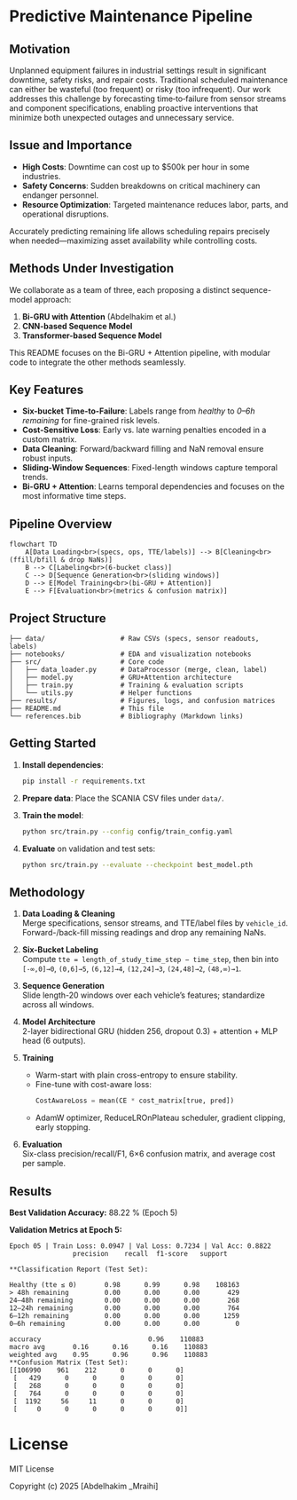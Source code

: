 # Predictive Maintenance Pipeline

## Motivation

Unplanned equipment failures in industrial settings result in significant downtime, safety risks, and repair costs. Traditional scheduled maintenance can either be wasteful (too frequent) or risky (too infrequent). Our work addresses this challenge by forecasting time‑to‑failure from sensor streams and component specifications, enabling proactive interventions that minimize both unexpected outages and unnecessary service.

## Issue and Importance

* **High Costs**: Downtime can cost up to \$500k per hour in some industries.
* **Safety Concerns**: Sudden breakdowns on critical machinery can endanger personnel.
* **Resource Optimization**: Targeted maintenance reduces labor, parts, and operational disruptions.

Accurately predicting remaining life allows scheduling repairs precisely when needed—maximizing asset availability while controlling costs.

## Methods Under Investigation

We collaborate as a team of three, each proposing a distinct sequence-model approach:

1. **Bi-GRU with Attention** (Abdelhakim et al.)
2. **CNN-based Sequence Model**
3. **Transformer-based Sequence Model**

This README focuses on the Bi-GRU + Attention pipeline, with modular code to integrate the other methods seamlessly.

## Key Features

* **Six-bucket Time-to-Failure**: Labels range from *healthy* to *0–6h remaining* for fine-grained risk levels.
* **Cost-Sensitive Loss**: Early vs. late warning penalties encoded in a custom matrix.
* **Data Cleaning**: Forward/backward filling and NaN removal ensure robust inputs.
* **Sliding-Window Sequences**: Fixed-length windows capture temporal trends.
* **Bi-GRU + Attention**: Learns temporal dependencies and focuses on the most informative time steps.

## Pipeline Overview

```
flowchart TD
    A[Data Loading<br>(specs, ops, TTE/labels)] --> B[Cleaning<br>(ffill/bfill & drop NaNs)]
    B --> C[Labeling<br>(6-bucket class)]
    C --> D[Sequence Generation<br>(sliding windows)]
    D --> E[Model Training<br>(bi-GRU + Attention)]
    E --> F[Evaluation<br>(metrics & confusion matrix)]
```

## Project Structure

```
├── data/                   # Raw CSVs (specs, sensor readouts, labels)
├── notebooks/              # EDA and visualization notebooks
├── src/                    # Core code
│   ├── data_loader.py      # DataProcessor (merge, clean, label)
│   ├── model.py            # GRU+Attention architecture
│   ├── train.py            # Training & evaluation scripts
│   └── utils.py            # Helper functions
├── results/                # Figures, logs, and confusion matrices
├── README.md               # This file
└── references.bib          # Bibliography (Markdown links)
```

## Getting Started

1. **Install dependencies**:

   ```bash
   pip install -r requirements.txt
   ```
2. **Prepare data**: Place the SCANIA CSV files under `data/`.
3. **Train the model**:

   ```bash
   python src/train.py --config config/train_config.yaml
   ```
4. **Evaluate** on validation and test sets:

   ```bash
   python src/train.py --evaluate --checkpoint best_model.pth
   ```


## Methodology

1. **Data Loading & Cleaning**  
   Merge specifications, sensor streams, and TTE/label files by `vehicle_id`.  
   Forward-/back-fill missing readings and drop any remaining NaNs.

2. **Six-Bucket Labeling**  
   Compute `tte = length_of_study_time_step − time_step`, then bin into  
   `[-∞,0]→0`, `(0,6]→5`, `(6,12]→4`, `(12,24]→3`, `(24,48]→2`, `(48,∞)→1`.

3. **Sequence Generation**  
   Slide length-20 windows over each vehicle’s features; standardize across all windows.

4. **Model Architecture**  
   2-layer bidirectional GRU (hidden 256, dropout 0.3) + attention + MLP head (6 outputs).

5. **Training**  
   - Warm-start with plain cross-entropy to ensure stability.  
   - Fine-tune with cost-aware loss:  
     ```python
     CostAwareLoss = mean(CE * cost_matrix[true, pred])
     ```  
   - AdamW optimizer, ReduceLROnPlateau scheduler, gradient clipping, early stopping.

6. **Evaluation**  
   Six-class precision/recall/F1, 6×6 confusion matrix, and average cost per sample.

## Results

**Best Validation Accuracy:** 88.22 % (Epoch 5)

**Validation Metrics at Epoch 5:**

```text
Epoch 05 | Train Loss: 0.0947 | Val Loss: 0.7234 | Val Acc: 0.8822
                precision    recall  f1-score   support

**Classification Report (Test Set):

Healthy (tte ≤ 0)       0.98      0.99      0.98    108163
> 48h remaining         0.00      0.00      0.00       429
24–48h remaining        0.00      0.00      0.00       268
12–24h remaining        0.00      0.00      0.00       764
6–12h remaining         0.00      0.00      0.00      1259
0–6h remaining          0.00      0.00      0.00         0

accuracy                           0.96    110883
macro avg       0.16      0.16      0.16    110883
weighted avg    0.95      0.96      0.96    110883
**Confusion Matrix (Test Set):
[[106990    961    212      0      0      0]
 [   429      0      0      0      0      0]
 [   268      0      0      0      0      0]
 [   764      0      0      0      0      0]
 [  1192     56     11      0      0      0]
 [     0      0      0      0      0      0]]
```
# License
MIT License

Copyright (c) 2025 [Abdelhakim _Mraihi]
